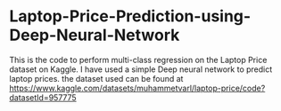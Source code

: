 # Laptop-Price-Prediction-using-Deep-Neural-Network
This is the code to perform multi-class regression on the Laptop Price dataset on Kaggle. I have used a simple Deep neural network to predict laptop prices. the dataset used can be found at https://www.kaggle.com/datasets/muhammetvarl/laptop-price/code?datasetId=957775
